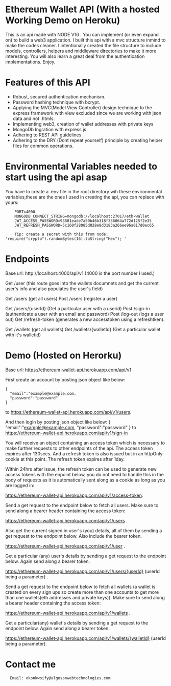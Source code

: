 # Ethereum Wallet API (With a hosted Working Demo on Heroku)
 This is an api made with NODE V16 . You can implement (or even expand on) to build a web3 application. I built this api with a mvc structure inmind to make the codes cleaner. I intentionally created the file structure to include models, controllers, helpers and middleware directories to make it more interesting.
  You will also learn a great deal from the authentication implementations.
 Enjoy. 

# Features of this API

 * Robust, secured authentication mechanism. 
 * Password hashing technique with bcrypt.
 * Applying the MVC(Model View Controller) design technique to the express framework with view excluded since we are working with json data and not .htmls. 
 * Implementing web3, creation of wallet addresses with private keys 
 * MongoDb Ingration with express js
 * Adhering to REST API guidelines
 * Adhering to the DRY (Dont repeat yourself) principle by creating helper files for common operations.
# Environmental Variables needed to start using the api asap
  You have to create a .env file in the root directory wih these environmental variables,these are the ones I used in creating the api, you can replace with yours:

        PORT=4000
        MONGODB_CONNECT_STRING=mongodb://localhost:27017/eth-wallet
        JWT_ACCESS_PASSWORD=93581eade7a50b46b318f336064a772d125f2e35
        JWT_REFRESH_PASSWORD=5c160f28085d028e8d3183a266ee96a017d0ec65

        Tip: create a secret with this from node: 'require("crypto").randomBytes(16).toString("Hex"); '

# Endpoints

  

   Base url: http://localhost:4000/api/v1 (4000 is the port number I used.)

   Get /user (this route goes into the wallets documnets and get the current user's info and also populates the      user's field)

   Get /users (get all users)
   Post /users (register a user)

   Get /users/{userId} (Get a particular user with a userid)
   Post /sign-in (authenticate a user with an email and password)
   Post /log-out (logs a user out)
   Get /refresh-token (generates a new accesstoken using a refreshtken).
   
   Get /wallets (get all wallets)
   Get /wallets/{walletId} (Get a particular wallet with it's walletid)

   # Demo (Hosted on Herorku)
   Base url: https://ethereum-wallet-api.herokuapp.com/api/v1

   First create an account by posting json object  like below:
    
    {
      "email":"example@example.com,
      "password":"password"
    }

   to https://ethereum-wallet-api.herokuapp.com/api/v1/users.

   And then login by posting json object like below:
   {
      "email":"example@example.com,
      "password":"password"
    }
   to https://ethereum-wallet-api.herokuapp.com/api/v1/sign-in

   You will receive an object containing an access token which is necessary to make further requests to other endpoints of the api. The access token expires after 130secs. And a refresh token is also issued but in an httpOnly cookie at this point. The refresh token expires after 1day.
   
   Within 24hrs after issue, the refresh token can be used to generate new access tokens with the enpoint below, you do not need to handle this in the body of requests as it is automatically sent  along as a cookie as long as you are logged in:

   https://ethereum-wallet-api.herokuapp.com/api/v1/access-token.

   Send a get request to the endpoint below to fetch all users. Make sure to send along a bearer header containing the access token:

   https://ethereum-wallet-api.herokuapp.com/api/v1/users .

   Also get the current signed in user's (you) details, all of them by sending a get request to the endpoint below. Also include the bearer token.

   https://ethereum-wallet-api.herokuapp.com/api/v1/user .

   Get a particular (any) user's details by sending a get request to the endpoint below. Again send along a bearer token.
   
   https://ethereum-wallet-api.herokuapp.com/api/v1/users/{userId}   (userId being a parameter) .
  
   Send a get request to the endpoint below to fetch all wallets (a wallet is created on every sign ups so create more than one accounts to get more than one wallets(eth addresses and private keys)). Make sure to send along a bearer header containing the access token:

   https://ethereum-wallet-api.herokuapp.com/api/v1/wallets .

   Get a particular(any) wallet's details by sending a get request to the endpoint below. Again send along a bearer token.
   
   https://ethereum-wallet-api.herokuapp.com/api/v1/wallets/{walletId}   (userId being a parameter).



   # Contact me

      Email: okonkwoify@algosonwebtechnologies.com

        
